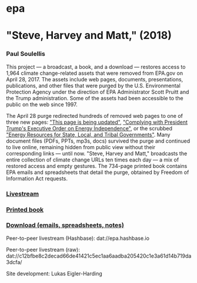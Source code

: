 # epa
# **"Steve, Harvey and Matt," (2018)** 

### Paul Soulellis

This project — a broadcast, a book, and a download — restores access to 1,964 climate change-related assets that were removed from EPA.gov on April 28, 2017. The assets include web pages, documents, presentations, publications, and other files that were purged by the U.S. Environmental Protection Agency under the direction of EPA Administrator Scott Pruitt and the Trump administration. Some of the assets had been accessible to the public on the web since 1997. 

The April 28 purge redirected hundreds of removed web pages to one of three new pages: ["This page is being updated"](https://www.epa.gov/sites/production/files/signpost/cc.html), ["Complying with President Trump's Executive Order on Energy Independence"](https://www.epa.gov/energy-independence), or the scrubbed ["Energy Resources for State, Local, and Tribal Governments"](https://www.epa.gov/statelocalenergy#). Many document files (PDFs, PPTs, mp3s, docs) survived the purge and continued to live online, remaining hidden from public view without their corresponding links — until now. "Steve, Harvey and Matt," broadcasts the entire collection of climate change URLs ten times each day — a mix of restored access and empty gestures. The 734-page printed book contains EPA emails and spreadsheets that detail the purge, obtained by Freedom of Information Act requests.

### [Livestream](http://epa.archive.work)

### [Printed book](http://www.lulu.com/shop/paul-soulellis/steve-harvey-and-matt/paperback/product-23572374.html)

### [Download (emails, spreadsheets, notes)](https://www.dropbox.com/s/0cf90u80drwiolh/Thank%20you%20for%20your%20assistance%20in%20this%20time-sensitive%20matter.zip?dl=0) 

Peer-to-peer livestream (Hashbase): dat://epa.hashbase.io 

Peer-to-peer livestream (raw): dat://c12bfbe8c2decad66de41421c5ec1aa6aadba205420c1e3a61d14b719da3dcfa/

Site development: Lukas Eigler-Harding
